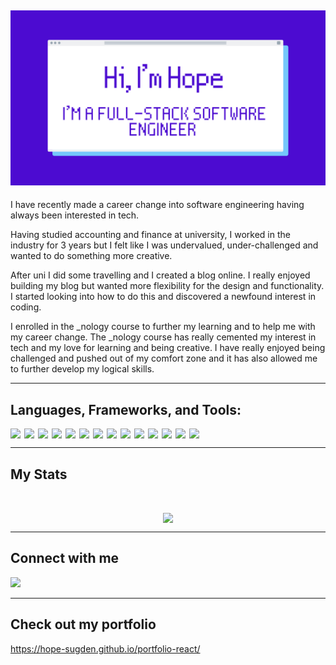
## ![](./header.png)

I have recently made a career change into software engineering having always been interested in tech. 

Having studied accounting and finance at university, I worked in the industry for 3 years but I felt like I was undervalued, under-challenged and wanted to do something more creative. 

After uni I did some travelling and I created a blog online. I really enjoyed building my blog but wanted more flexibility for the design and functionality. I started looking into how to do this and discovered a newfound interest in coding. 

I enrolled in the _nology course to further my learning and to help me with my career change. The _nology course has really cemented my interest in tech and my love for learning and being creative. I have really enjoyed being challenged and pushed out of my comfort zone and it has also allowed me to further develop my logical skills.

---

## Languages, Frameworks, and Tools:

<div style="display: flex; justify-content: flex-start; flex-wrap: wrap; gap: 6px">
<!-- html5 -->
<img src="https://img.shields.io/badge/-HTML5-blueviolet?logo=html5" />
<!-- css3 -->
<img src="https://img.shields.io/badge/-CSS-blueviolet?logo=css3" />
<!-- scss -->
<img src="https://img.shields.io/badge/-SCSS-blueviolet?logo=sass" />
<!-- javascript -->
<img src="https://img.shields.io/badge/-JavaScript-blueviolet?logo=javascript" />
<!-- React -->
<img src="https://img.shields.io/badge/-ReactJS-blueviolet?logo=react" />
<!-- jest -->
<img src="https://img.shields.io/badge/-Jest-blueviolet?logo=jest" />
<!-- NodeJS -->
<img src="https://img.shields.io/badge/-NodeJS-blueviolet?logo=node.js" />
<!-- npm -->
<img src="https://img.shields.io/badge/-npm-blueviolet?logo=npm" />
<!-- java -->
<img src="https://img.shields.io/badge/-Java-blueviolet?logo=java" />
<!-- Spring boot -->
<img src="https://img.shields.io/badge/-Spring%20Boot-blueviolet?logo=spring" />
<!-- junit -->
<img src="https://img.shields.io/badge/-Junit-blueviolet?logo=java" />
<!-- Google Cloud Platform -->
<img src="https://img.shields.io/badge/-Google%20Cloud%20Platform-blueviolet?logo=google-cloud" />
<!-- MySQL -->
<img src="https://img.shields.io/badge/-MySQL-blueviolet?logo=mysql" />
<!-- Postman -->
<img src="https://img.shields.io/badge/-Postman-blueviolet?logo=postman" />
</div>

---

## My Stats

<div style="display: flex; width: 100%; justify-content: center; padding-top: 2rem;"><img src="https://github-readme-stats.vercel.app/api/top-langs/?username=hope-sugden&theme=react&hide_border=false&include_all_commits=true&count_private=true&layout=compact"/></div>

---

## Connect with me

<!-- LinkedIn -->
<a href="https://www.linkedin.com/in/hope-sugden-412829109/"><img src="https://img.shields.io/badge/LinkedIn-0077B5?style=for-the-badge&logo=linkedin&logoColor=white" /></a>

---

## Check out my portfolio

https://hope-sugden.github.io/portfolio-react/
